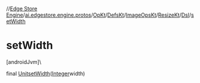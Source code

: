 //[Edge Store Engine](../../../../../../../index.md)/[ai.edgestore.engine.protos](../../../../../index.md)/[OpKt](../../../../index.md)/[DefsKt](../../../index.md)/[ImageOpsKt](../../index.md)/[ResizeKt](../index.md)/[Dsl](index.md)/[setWidth](set-width.md)

# setWidth

[androidJvm]\

final [Unit](https://kotlinlang.org/api/latest/jvm/stdlib/kotlin/-unit/index.html)[setWidth](set-width.md)([Integer](https://developer.android.com/reference/kotlin/java/lang/Integer.html)width)
